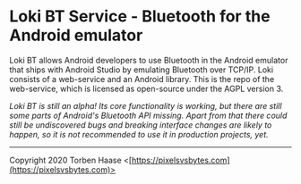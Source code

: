 # Loki BT Service - Bluetooth for the Android emulator

Loki BT allows Android developers to use Bluetooth in the Android emulator that ships with Android Studio by emulating Bluetooth over TCP/IP. Loki consists of a web-service and an Android library. This is the repo of the web-service, which is licensed as open-source under the AGPL version 3.

*Loki BT is still an alpha! Its core functionality is working, but there are still some parts of Android's Bluetooth API missing. Apart from that there could still be undiscovered bugs and breaking interface changes are likely to happen, so it is not recommended to use it in production projects, yet.*

----

Copyright 2020 Torben Haase \<[https://pixelsvsbytes.com](https://pixelsvsbytes.com)>
